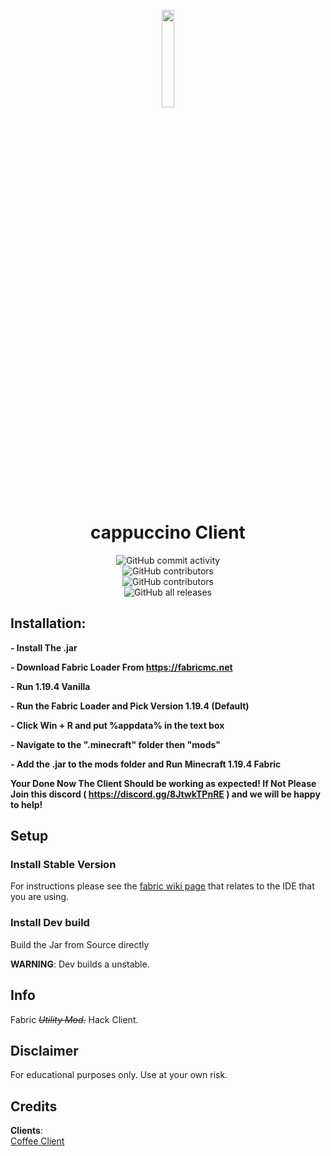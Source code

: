 <p align="center">
<img src="https://raw.githubusercontent.com/Nxyi/Coffee-Client-1.19.4/master/src/main/resources/assets/coffee/icon.png" width="20%"/>
</p>

<h1 align="center">cappuccino Client</h1>

<div style="display: grid; place-items: center;">
    <img alt="GitHub commit activity" src="https://img.shields.io/github/commit-activity/w/Nxyi/Coffee-Client-1.19.4?color=black"> <img alt="GitHub contributors" src="https://img.shields.io/github/contributors/Nxyi/Coffee-Client-1.19.4?color=black&label=Developers">
<img alt="GitHub contributors" src="https://img.shields.io/github/v/release/Nxyi/Coffee-Client-1.19.4?display_name=tag&include_prereleases&color=black">
    <img alt="GitHub all releases" src="https://img.shields.io/github/downloads/Nxyi/Coffee-Client-1.19.4/total?color=black">

</div>

## Installation:

**- Install The .jar**

**- Download Fabric Loader From https://fabricmc.net**

**- Run 1.19.4 Vanilla**

**- Run the Fabric Loader and Pick Version 1.19.4 (Default)**

**- Click Win + R and put %appdata% in the text box**

**- Navigate to the ".minecraft" folder then "mods"**

**- Add the .jar to the mods folder and Run Minecraft 1.19.4 Fabric**

**Your Done Now The Client Should be working as expected! If Not Please Join this discord ( https://discord.gg/8JtwkTPnRE ) and we will be happy to help!**

## Setup

### Install Stable Version
For instructions please see the [fabric wiki page](https://fabricmc.net/wiki/tutorial:setup) that relates to the IDE that you are using.

### Install Dev build
Build the Jar from Source directly

**WARNING**: Dev builds a unstable.
## Info

Fabric _~~Utility Mod.~~_ Hack Client.

## Disclaimer

For educational purposes only. Use at your own risk.

## Credits
**Clients**:  
[Coffee Client](https://github.com/Coffee-Client/Coffee)  
